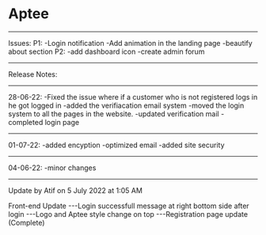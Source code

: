 # Aptee
**********************************************************************************************************
Issues:
P1:
-Login notification
-Add animation in the landing page
-beautify about section
P2:
-add dashboard icon
-create admin forum

**********************************************************************************************************
Release Notes:

****************************************************
28-06-22: 
-Fixed the issue where if a customer who is not registered logs in he got logged in
-added the verifiacation email system
-moved the login system to all the pages in the website.
-updated verification mail
-completed login page

****************************************************
01-07-22:
-added encyption
-optimized email
-added site security

****************************************************
04-06-22:
-minor changes

****************************************************
Update by Atif on 5 July 2022 at 1:05 AM

Front-end Update
---Login successfull message at right bottom side after login
---Logo and Aptee style change on top
---Registration page update (Complete)

